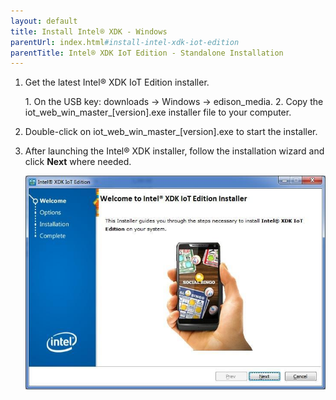 ```yaml
---
layout: default
title: Install Intel® XDK - Windows
parentUrl: index.html#install-intel-xdk-iot-edition
parentTitle: Intel® XDK IoT Edition - Standalone Installation
---
```


1. Get the latest Intel® XDK IoT Edition installer.

    <div class="callout goto" markdown="1">
    1.  On the USB key: <span class="icon folder">downloads</span> → <span class="icon folder">Windows</span> → <span class="icon folder">edison_media</span>.
    2.  Copy the <span class="icon file">iot_web_win_master_[version].exe</span> installer file to your computer.
    </div>

2. Double-click on <span class="icon file">iot_web_win_master_[version].exe</span> to start the installer. 

3. After launching the Intel® XDK installer, follow the installation wizard and click **Next** where needed.

    ![First screen of the Intel® XDK installer](images/xdk_installer.jpg)
